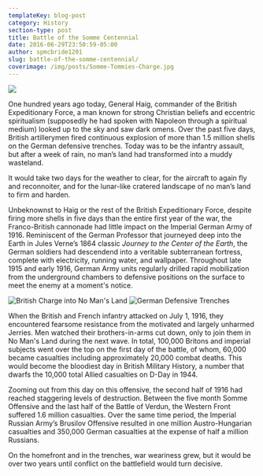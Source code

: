 ```yaml
---
templateKey: blog-post
category: History
section-type: post
title: Battle of the Somme Centennial
date: 2016-06-29T23:50:59-05:00
author: spmcbride1201
slug: battle-of-the-somme-centennial/
coverimage: /img/posts/Somme-Tommies-Charge.jpg
---
```


![](/img/posts/Somme-Tommies-Charge.jpg)

One hundred years ago today, General Haig, commander of the British Expeditionary Force, a man known for strong Christian beliefs and eccentric spiritualism (supposedly he had spoken with Napoleon through a spiritual medium) looked up to the sky and saw dark omens. Over the past five days, British artillerymen fired continuous explosion of more than 1.5 million shells on the German defensive trenches. Today was to be the infantry assault, but after a week of rain, no man’s land had transformed into a muddy wasteland.

It would take two days for the weather to clear, for the aircraft to again fly and reconnoiter, and for the lunar-like cratered landscape of no man’s land to firm and harden.

Unbeknownst to Haig or the rest of the British Expeditionary Force, despite firing more shells in five days than the entire first year of the war, the Franco-British cannonade had little impact on the Imperial German Army of 1916. Reminiscent of the German Professor that journeyed deep into the Earth in Jules Verne’s 1864 classic _Journey to the Center of the Earth_, the German soldiers had descendend into a veritable subterranean fortress, complete with electricity, running water, and wallpaper. Throughout late 1915 and early 1916, German Army units regularly drilled rapid mobilization from the underground chambers to defensive positions on the surface to meet the enemy at a moment's notice.

![British Charge into No Man's Land](/img/posts/Somme-Tommies-Charge.jpg)
![German Defensive Trenches](/img/posts/German-Defensive-Trenches.jpg)

When the British and French infantry attacked on July 1, 1916, they encountered fearsome resistance from the motivated and largely unharmed Jerries. Men watched their brothers-in-arms cut down, only to join them in No Man's Land during the next wave. In total, 100,000 Britons and imperial subjects went over the top on the first day of the battle, of whom, 60,000 became casualties including approximately 20,000 combat deaths. This would become the bloodiest day in British Military History, a number that dwarfs the 10,000 total Allied casualties on D-Day in 1944.

Zooming out from this day on this offensive, the second half of 1916 had reached staggering levels of destruction. Between the five month Somme Offensive and the last half of the Battle of Verdun, the Western Front suffered 1.6 million casualties. Over the same time period, the Imperial Russian Army’s Brusilov Offensive resulted in one million Austro-Hungarian casualties and 350,000 German casualties at the expense of half a million Russians.

On the homefront and in the trenches, war weariness grew, but it would be over two years until conflict on the battlefield would turn decisive.
